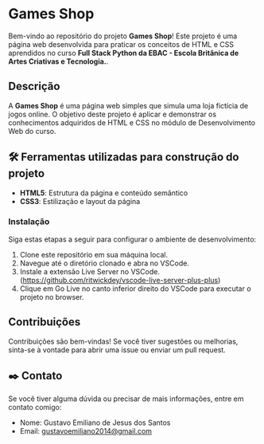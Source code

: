 # Games Shop

Bem-vindo ao repositório do projeto **Games Shop**! Este projeto é uma página web desenvolvida para praticar os conceitos de HTML e CSS aprendidos no curso **Full Stack Python da EBAC - Escola Britânica de Artes Criativas e Tecnologia.**.


## Descrição

A **Games Shop** é uma página web simples que simula uma loja fictícia de jogos online. O objetivo deste projeto é aplicar e demonstrar os conhecimentos adquiridos de HTML e CSS no módulo de Desenvolvimento Web do curso.

## 🛠️ Ferramentas utilizadas para construção do projeto

- **HTML5**: Estrutura da página e conteúdo semântico
- **CSS3**: Estilização e layout da página

### Instalação

Siga estas etapas a seguir para configurar o ambiente de desenvolvimento:

1. Clone este repositório em sua máquina local.
2. Navegue até o diretório clonado e abra no VSCode.
3. Instale a extensão Live Server no VSCode. (https://github.com/ritwickdey/vscode-live-server-plus-plus)
4. Clique em Go Live no canto inferior direito do VSCode para executar o projeto no browser.

## Contribuições

Contribuições são bem-vindas! Se você tiver sugestões ou melhorias, sinta-se à vontade para abrir uma issue ou enviar um pull request.

## ✒️ Contato

Se você tiver alguma dúvida ou precisar de mais informações, entre em contato comigo:

- Nome: Gustavo Emiliano de Jesus dos Santos
- Email: gustavoemiliano2014@gmail.com





